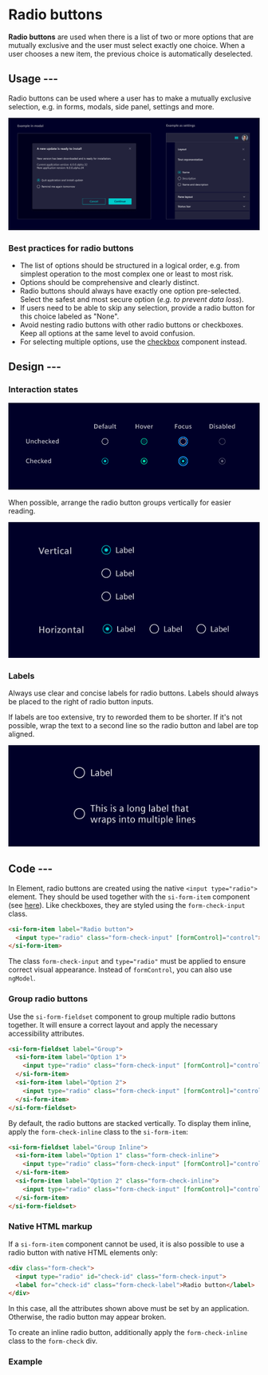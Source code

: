 # Radio buttons

**Radio buttons** are used when there is a list of two or more options that are
mutually exclusive and the user must select exactly one choice. When a user
chooses a new item, the previous choice is automatically deselected.

## Usage ---

Radio buttons can be used where a user has to make a mutually exclusive
selection, e.g. in forms, modals, side panel, settings and more.

![Radio button use case](images/radio-use-case.png)

### Best practices for radio buttons

- The list of options should be structured in a logical order, e.g. from
  simplest operation to the most complex one or least to most risk.
- Options should be comprehensive and clearly distinct.
- Radio buttons should always have exactly one option pre-selected. Select the
  safest and most secure option (*e.g. to prevent data loss*).
- If users need to be able to skip any selection, provide a radio button for
  this choice labeled as "None".
- Avoid nesting radio buttons with other radio buttons or checkboxes. Keep all
  options at the same level to avoid confusion.
- For selecting multiple options, use the [checkbox](checkbox.md) component
  instead.

## Design ---

### Interaction states

![Radio button states](images/radio-button-states.png)

When possible, arrange the radio button groups vertically for easier reading.

![Radio button alignment](images/radio-usage-alignment.png)

### Labels

Always use clear and concise labels for radio buttons. Labels should always be
placed to the right of radio button inputs.

If labels are too extensive, try to reworded them to be shorter. If it's not
possible, wrap the text to a second line so the radio button and label are top
aligned.

![Radio button label](images/radio-button-label.png)

## Code ---

In Element, radio buttons are created using the native `<input type="radio">` element.
They should be used together with the `si-form-item` component (see [here](forms.md)).
Like checkboxes, they are styled using the `form-check-input` class.

```html
<si-form-item label="Radio button">
  <input type="radio" class="form-check-input" [formControl]="control">
</si-form-item>
```

The class `form-check-input` and `type="radio"` must be applied to ensure correct visual appearance.
Instead of `formControl`, you can also use `ngModel`.

### Group radio buttons

Use the `si-form-fieldset` component to group multiple radio buttons together.
It will ensure a correct layout and apply the necessary accessibility attributes.

```html
<si-form-fieldset label="Group">
  <si-form-item label="Option 1">
    <input type="radio" class="form-check-input" [formControl]="control1">
  </si-form-item>
  <si-form-item label="Option 2">
    <input type="radio" class="form-check-input" [formControl]="control2">
  </si-form-item>
</si-form-fieldset>
```

By default, the radio buttons are stacked vertically.
To display them inline, apply the `form-check-inline` class to the `si-form-item`:

```html
<si-form-fieldset label="Group Inline">
  <si-form-item label="Option 1" class="form-check-inline">
    <input type="radio" class="form-check-input" [formControl]="control1">
  </si-form-item>
  <si-form-item label="Option 2" class="form-check-inline">
    <input type="radio" class="form-check-input" [formControl]="control2">
  </si-form-item>
</si-form-fieldset>
```

### Native HTML markup

If a `si-form-item` component cannot be used, it is also possible to use
a radio button with native HTML elements only:

```html
<div class="form-check">
  <input type="radio" id="check-id" class="form-check-input">
  <label for="check-id" class="form-check-label">Radio button</label>
</div>
```

In this case, all the attributes shown above must be set by an application.
Otherwise, the radio button may appear broken.

To create an inline radio button, additionally apply the `form-check-inline` class to the `form-check` div.

### Example

<si-docs-component example="custom-form-elements/radio" height="550"></si-docs-component>
